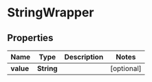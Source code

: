

# StringWrapper


## Properties

Name | Type | Description | Notes
------------ | ------------- | ------------- | -------------
**value** | **String** |  |  [optional]



